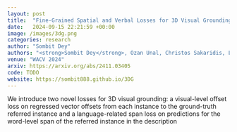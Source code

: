 ```yaml
---
layout: post
title:  "Fine-Grained Spatial and Verbal Losses for 3D Visual Grounding"
date:   2024-09-15 22:21:59 +00:00
image: /images/3dg.png
categories: research
author: "Sombit Dey"
authors: "<strong>Sombit Dey</strong>, Ozan Unal, Christos Sakaridis, Luc Van Gool "
venue: "WACV 2024"
arxiv: https://arxiv.org/abs/2411.03405
code: TODO
website: https://sombit888.github.io/3DG
---
```

We introduce two novel losses for 3D visual grounding: a visual-level offset loss on regressed vector offsets from each instance to the ground-truth referred instance and a language-related span loss on predictions for the word-level span of the referred instance in the description